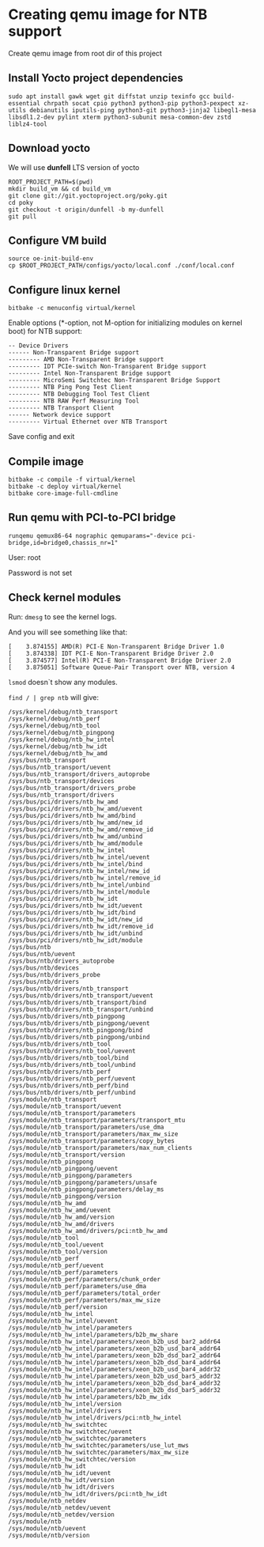 # Creating qemu image for NTB support
Create qemu image from root dir of this project

## Install Yocto project dependencies
```sudo apt install gawk wget git diffstat unzip texinfo gcc build-essential chrpath socat cpio python3 python3-pip python3-pexpect xz-utils debianutils iputils-ping python3-git python3-jinja2 libegl1-mesa libsdl1.2-dev pylint xterm python3-subunit mesa-common-dev zstd liblz4-tool```

## Download yocto

We will use **dunfell** LTS version of yocto
```
ROOT_PROJECT_PATH=$(pwd)
mkdir build_vm && cd build_vm
git clone git://git.yoctoproject.org/poky.git
cd poky
git checkout -t origin/dunfell -b my-dunfell
git pull
```

## Configure VM build
```
source oe-init-build-env
cp $ROOT_PROJECT_PATH/configs/yocto/local.conf ./conf/local.conf
```

## Configure linux kernel

```bitbake -c menuconfig virtual/kernel```

Enable options (*-option, not M-option for initializing modules on kernel boot) for NTB support:
```
-- Device Drivers
------ Non-Transparent Bridge support
--------- AMD Non-Transparent Bridge support
--------- IDT PCIe-switch Non-Transparent Bridge support
--------- Intel Non-Transparent Bridge support
--------- MicroSemi Switchtec Non-Transparent Bridge Support
--------- NTB Ping Pong Test Client
--------- NTB Debugging Tool Test Client
--------- NTB RAW Perf Measuring Tool
--------- NTB Transport Client
------ Network device support
--------- Virtual Ethernet over NTB Transport
```
Save config and exit

## Compile image
```
bitbake -c compile -f virtual/kernel
bitbake -c deploy virtual/kernel
bitbake core-image-full-cmdline
```

## Run qemu with PCI-to-PCI bridge
```runqemu qemux86-64 nographic qemuparams="-device pci-bridge,id=bridge0,chassis_nr=1"```

User: root

Password is not set

## Check kernel modules
Run: ```dmesg``` to see the kernel logs.

And you will see something like that:
```
[    3.874155] AMD(R) PCI-E Non-Transparent Bridge Driver 1.0
[    3.874338] IDT PCI-E Non-Transparent Bridge Driver 2.0
[    3.874577] Intel(R) PCI-E Non-Transparent Bridge Driver 2.0
[    3.875051] Software Queue-Pair Transport over NTB, version 4
```

```lsmod``` doesn`t show any modules.

```find / | grep ntb``` will give:

```
/sys/kernel/debug/ntb_transport
/sys/kernel/debug/ntb_perf
/sys/kernel/debug/ntb_tool
/sys/kernel/debug/ntb_pingpong
/sys/kernel/debug/ntb_hw_intel
/sys/kernel/debug/ntb_hw_idt
/sys/kernel/debug/ntb_hw_amd
/sys/bus/ntb_transport
/sys/bus/ntb_transport/uevent
/sys/bus/ntb_transport/drivers_autoprobe
/sys/bus/ntb_transport/devices
/sys/bus/ntb_transport/drivers_probe
/sys/bus/ntb_transport/drivers
/sys/bus/pci/drivers/ntb_hw_amd
/sys/bus/pci/drivers/ntb_hw_amd/uevent
/sys/bus/pci/drivers/ntb_hw_amd/bind
/sys/bus/pci/drivers/ntb_hw_amd/new_id
/sys/bus/pci/drivers/ntb_hw_amd/remove_id
/sys/bus/pci/drivers/ntb_hw_amd/unbind
/sys/bus/pci/drivers/ntb_hw_amd/module
/sys/bus/pci/drivers/ntb_hw_intel
/sys/bus/pci/drivers/ntb_hw_intel/uevent
/sys/bus/pci/drivers/ntb_hw_intel/bind
/sys/bus/pci/drivers/ntb_hw_intel/new_id
/sys/bus/pci/drivers/ntb_hw_intel/remove_id
/sys/bus/pci/drivers/ntb_hw_intel/unbind
/sys/bus/pci/drivers/ntb_hw_intel/module
/sys/bus/pci/drivers/ntb_hw_idt
/sys/bus/pci/drivers/ntb_hw_idt/uevent
/sys/bus/pci/drivers/ntb_hw_idt/bind
/sys/bus/pci/drivers/ntb_hw_idt/new_id
/sys/bus/pci/drivers/ntb_hw_idt/remove_id
/sys/bus/pci/drivers/ntb_hw_idt/unbind
/sys/bus/pci/drivers/ntb_hw_idt/module
/sys/bus/ntb
/sys/bus/ntb/uevent
/sys/bus/ntb/drivers_autoprobe
/sys/bus/ntb/devices
/sys/bus/ntb/drivers_probe
/sys/bus/ntb/drivers
/sys/bus/ntb/drivers/ntb_transport
/sys/bus/ntb/drivers/ntb_transport/uevent
/sys/bus/ntb/drivers/ntb_transport/bind
/sys/bus/ntb/drivers/ntb_transport/unbind
/sys/bus/ntb/drivers/ntb_pingpong
/sys/bus/ntb/drivers/ntb_pingpong/uevent
/sys/bus/ntb/drivers/ntb_pingpong/bind
/sys/bus/ntb/drivers/ntb_pingpong/unbind
/sys/bus/ntb/drivers/ntb_tool
/sys/bus/ntb/drivers/ntb_tool/uevent
/sys/bus/ntb/drivers/ntb_tool/bind
/sys/bus/ntb/drivers/ntb_tool/unbind
/sys/bus/ntb/drivers/ntb_perf
/sys/bus/ntb/drivers/ntb_perf/uevent
/sys/bus/ntb/drivers/ntb_perf/bind
/sys/bus/ntb/drivers/ntb_perf/unbind
/sys/module/ntb_transport
/sys/module/ntb_transport/uevent
/sys/module/ntb_transport/parameters
/sys/module/ntb_transport/parameters/transport_mtu
/sys/module/ntb_transport/parameters/use_dma
/sys/module/ntb_transport/parameters/max_mw_size
/sys/module/ntb_transport/parameters/copy_bytes
/sys/module/ntb_transport/parameters/max_num_clients
/sys/module/ntb_transport/version
/sys/module/ntb_pingpong
/sys/module/ntb_pingpong/uevent
/sys/module/ntb_pingpong/parameters
/sys/module/ntb_pingpong/parameters/unsafe
/sys/module/ntb_pingpong/parameters/delay_ms
/sys/module/ntb_pingpong/version
/sys/module/ntb_hw_amd
/sys/module/ntb_hw_amd/uevent
/sys/module/ntb_hw_amd/version
/sys/module/ntb_hw_amd/drivers
/sys/module/ntb_hw_amd/drivers/pci:ntb_hw_amd
/sys/module/ntb_tool
/sys/module/ntb_tool/uevent
/sys/module/ntb_tool/version
/sys/module/ntb_perf
/sys/module/ntb_perf/uevent
/sys/module/ntb_perf/parameters
/sys/module/ntb_perf/parameters/chunk_order
/sys/module/ntb_perf/parameters/use_dma
/sys/module/ntb_perf/parameters/total_order
/sys/module/ntb_perf/parameters/max_mw_size
/sys/module/ntb_perf/version
/sys/module/ntb_hw_intel
/sys/module/ntb_hw_intel/uevent
/sys/module/ntb_hw_intel/parameters
/sys/module/ntb_hw_intel/parameters/b2b_mw_share
/sys/module/ntb_hw_intel/parameters/xeon_b2b_usd_bar2_addr64
/sys/module/ntb_hw_intel/parameters/xeon_b2b_usd_bar4_addr64
/sys/module/ntb_hw_intel/parameters/xeon_b2b_dsd_bar2_addr64
/sys/module/ntb_hw_intel/parameters/xeon_b2b_dsd_bar4_addr64
/sys/module/ntb_hw_intel/parameters/xeon_b2b_usd_bar4_addr32
/sys/module/ntb_hw_intel/parameters/xeon_b2b_usd_bar5_addr32
/sys/module/ntb_hw_intel/parameters/xeon_b2b_dsd_bar4_addr32
/sys/module/ntb_hw_intel/parameters/xeon_b2b_dsd_bar5_addr32
/sys/module/ntb_hw_intel/parameters/b2b_mw_idx
/sys/module/ntb_hw_intel/version
/sys/module/ntb_hw_intel/drivers
/sys/module/ntb_hw_intel/drivers/pci:ntb_hw_intel
/sys/module/ntb_hw_switchtec
/sys/module/ntb_hw_switchtec/uevent
/sys/module/ntb_hw_switchtec/parameters
/sys/module/ntb_hw_switchtec/parameters/use_lut_mws
/sys/module/ntb_hw_switchtec/parameters/max_mw_size
/sys/module/ntb_hw_switchtec/version
/sys/module/ntb_hw_idt
/sys/module/ntb_hw_idt/uevent
/sys/module/ntb_hw_idt/version
/sys/module/ntb_hw_idt/drivers
/sys/module/ntb_hw_idt/drivers/pci:ntb_hw_idt
/sys/module/ntb_netdev
/sys/module/ntb_netdev/uevent
/sys/module/ntb_netdev/version
/sys/module/ntb
/sys/module/ntb/uevent
/sys/module/ntb/version

```



